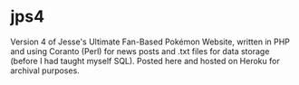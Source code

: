 # jps4

Version 4 of Jesse's Ultimate Fan-Based Pokémon Website, written in PHP
and using Coranto (Perl) for news posts and .txt files for data storage
(before I had taught myself SQL). Posted here and hosted on Heroku for
archival purposes.

